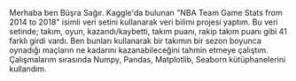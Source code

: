 Merhaba ben Büşra Sağır. Kaggle'da bulunan "NBA Team Game Stats from 2014 to 2018" isimli veri setini kullanarak veri bilimi projesi yaptım. Bu veri setinde; takım, oyun, kazandı/kaybetti, takım puanı, rakip takım puanı gibi 41 farklı girdi vardı. Ben bunları kullanarak bir takımın bir sezon boyunca oynadığı maçların ne kadarını kazanabileceğini tahmin etmeye çalıştım. Çalışmalarım sırasında Numpy, Pandas, Matplotlib, Seaborn kütüphanelerini kullandım.
